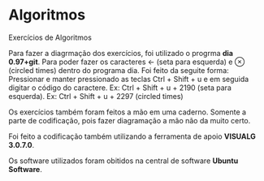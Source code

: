 # Algoritmos
 Exercícios de Algoritmos
 
 Para fazer a diagrmação dos exercícios, foi utilizado o progrma **dia 0.97+git**.
 Para poder fazer os caracteres ← (seta para esquerda) e ⊗ (circled times) dentro do programa dia. Foi feito da seguite forma: Pressionar e manter pressionado as teclas Ctrl + Shift + u e em seguida digitar o código do caractere.
 Ex: Ctrl + Shift + u + 2190 (seta para esquerda).
 Ex: Ctrl + Shift + u + 2297 (circled times)
 
 Os exercícios também foram feitos a mão em uma caderno. Somente a parte de codificação, pois fazer diagramação a mão não da muito certo.
 
 Foi feito a codificação também utilizando a ferramenta de apoio **VISUALG 3.0.7.0**.
 
 Os software utilizados foram obitidos na central de software **Ubuntu Software**.


